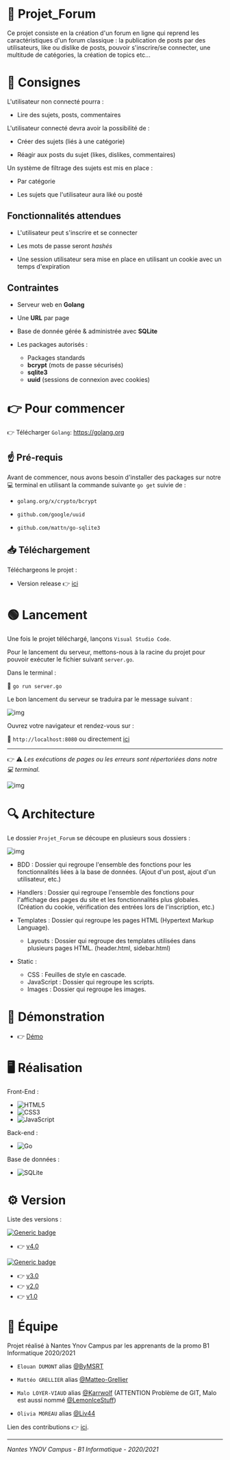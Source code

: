 # 📑 Projet_Forum

Ce projet consiste en la création d'un forum en ligne qui reprend les caractéristiques d'un forum classique : la publication de posts par des utilisateurs, like ou dislike de posts, pouvoir s'inscrire/se connecter, une multitude de catégories, la création de topics etc...

# 📝 Consignes

L'utilisateur non connecté pourra : 

- Lire des sujets, posts, commentaires

L'utilisateur connecté devra avoir la possibilité de :

- Créer des sujets (liés à une catégorie)

- Réagir aux posts du sujet (likes, dislikes, commentaires)

Un système de filtrage des sujets est mis en place :

- Par catégorie

- Les sujets que l'utilisateur aura liké ou posté



## Fonctionnalités attendues

- L'utilisateur peut s'inscrire et se connecter

- Les mots de passe seront *hashés*

- Une session utilisateur sera mise en place en utilisant un cookie avec un temps d'expiration

## Contraintes 

- Serveur web en **Golang**

- Une **URL** par page

- Base de donnée gérée & administrée avec **SQLite**

- Les packages autorisés :
     - Packages standards
     - **bcrypt** (mots de passe sécurisés)
     - **sqlite3**
     - **uuid** (sessions de connexion avec cookies)

# 👉 Pour commencer

👉 Télécharger ``Golang``: https://golang.org 

## ☝️ Pré-requis

Avant de commencer, nous avons besoin d'installer des packages sur notre 💻 terminal en utilisant la commande suivante ``go get`` suivie de :

- ``golang.org/x/crypto/bcrypt``

- ``github.com/google/uuid``

- ``github.com/mattn/go-sqlite3``


## 📥 Téléchargement 

Téléchargeons le projet : 

- Version release 👉 [ici](https://github.com/Matteo-Grellier/Projet_Forum/archive/refs/heads/main.zip)

# 🟢 Lancement 

Une fois le projet téléchargé, lançons ``Visual Studio Code``. 

Pour le lancement du serveur, mettons-nous à la racine du projet pour pouvoir exécuter le fichier suivant ``server.go``.

Dans le terminal :

🔹 ``go run server.go``

Le bon lancement du serveur se traduira par le message suivant : 

![img](https://raw.githubusercontent.com/Matteo-Grellier/Projet_Forum/README/static/images/Start.png)

Ouvrez votre navigateur et rendez-vous sur :

🔸 ``http://localhost:8080`` ou directement [ici](http://localhost:8080)

---

👉 ⚠️ *Les exécutions de pages ou les erreurs sont répertoriées dans notre 💻 terminal.*

![img](https://raw.githubusercontent.com/Matteo-Grellier/Projet_Forum/README/static/images/Error.png)

# 🔍 Architecture 

Le dossier ``Projet_Forum`` se découpe en plusieurs sous dossiers : 

![img](https://raw.githubusercontent.com/Matteo-Grellier/Projet_Forum/README/static/images/Architecture.png)

* BDD : Dossier qui regroupe l'ensemble des fonctions pour les fonctionnalités liées à la base de données. (Ajout d'un post, ajout d'un utilisateur, etc.)

* Handlers : Dossier qui regroupe l'ensemble des fonctions pour l'affichage des pages du site et les fonctionnalités plus globales. (Création du cookie, vérification des entrées lors de l'inscription, etc.)

* Templates : Dossier qui regroupe les pages HTML (Hypertext Markup Language).
    * Layouts : Dossier qui regroupe des templates utilisées dans plusieurs pages HTML. (header.html, sidebar.html)

* Static : 
    * CSS : Feuilles de style en cascade.
    * JavaScript : Dossier qui regroupe les scripts.
    * Images : Dossier qui regroupe les images.


# 🎥 Démonstration

- 👉 [Démo](https://www.youtube.com/watch?v=JvJw3lWWQ_k)

# 🖥 Réalisation

Front-End :

- <img alt="HTML5" src="https://img.shields.io/badge/html5-%23E34F26.svg?style=for-the-badge&logo=html5&logoColor=white"/> 

- <img alt="CSS3" src="https://img.shields.io/badge/css3-%231572B6.svg?style=for-the-badge&logo=css3&logoColor=white"/> 

- <img alt="JavaScript" src="https://img.shields.io/badge/javascript-%23323330.svg?style=for-the-badge&logo=javascript&logoColor=%23F7DF1E"/>

Back-end :

- <img alt="Go" src="https://img.shields.io/badge/go-%2300ADD8.svg?style=for-the-badge&logo=go&logoColor=white"/>

Base de données :

- <img alt="SQLite" src ="https://img.shields.io/badge/sqlite-%2307405e.svg?style=for-the-badge&logo=sqlite&logoColor=white"/>

<!-- Conteneur : 

- <img alt="Docker" src="https://img.shields.io/badge/docker-%230db7ed.svg?style=for-the-badge&logo=docker&logoColor=white"/> -->


# ⚙️ Version

Liste des versions :

[![Generic badge](https://img.shields.io/static/v1?label=DERNIERE&message=VERSION&color=<green>?style=flat-square)](https://shields.io/)
- 👉 [v4.0](https://github.com/Matteo-Grellier/Projet_Forum/releases/tag/v4.0)

[![Generic badge](https://img.shields.io/badge/PRECEDENTE-VERSION-red)](https://shields.io/)
- 👉 [v3.0](https://github.com/Matteo-Grellier/Projet_Forum/releases/tag/v3.0)
- 👉 [v2.0](https://github.com/Matteo-Grellier/Projet_Forum/releases/tag/v2.0)
- 👉 [v1.0](https://github.com/Matteo-Grellier/Projet_Forum/releases/tag/v1.0)


# 👥 Équipe

Projet réalisé à Nantes Ynov Campus par les apprenants de la promo B1 Informatique 2020/2021

- ``Elouan DUMONT`` alias [@ByMSRT](https://github.com/ByMSRT)

- ``Mattéo GRELLIER`` alias [@Matteo-Grellier](https://github.com/Matteo-Grellier)

- ``Malo LOYER-VIAUD`` alias [@Karrwolf](https://github.com/Karrwolf) (ATTENTION Problème de GIT, Malo est aussi nommé [@LemonIceStuff](https://github.com/LemonIceStuff))

- ``Olivia MOREAU`` alias [@Liv44](https://github.com/Liv44)

Lien des contributions 👉 [ici](https://github.com/Matteo-Grellier/Projet_Forum/graphs/contributors).

***
*Nantes YNOV Campus - B1 Informatique - 2020/2021*
